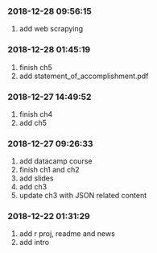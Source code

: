 ### 2018-12-28 09:56:15

1. add web scrapying

### 2018-12-28 01:45:19

1. finish ch5
1. add statement_of_accomplishment.pdf

### 2018-12-27 14:49:52

1. finish ch4
1. add ch5

### 2018-12-27 09:26:33

1. add datacamp course
1. finish ch1 and ch2
1. add slides
1. add ch3
1. update ch3 with JSON related content

### 2018-12-22 01:31:29

1. add r proj, readme and news
1. add intro